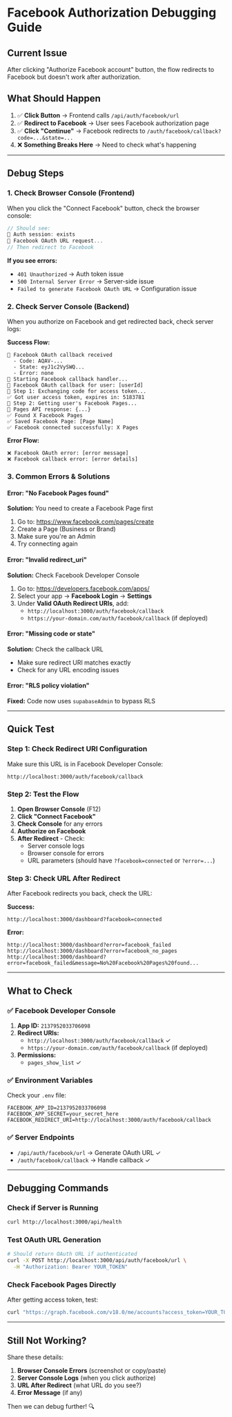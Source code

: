 # Facebook Authorization Debugging Guide

## Current Issue
After clicking "Authorize Facebook account" button, the flow redirects to Facebook but doesn't work after authorization.

## What Should Happen

1. ✅ **Click Button** → Frontend calls `/api/auth/facebook/url`
2. ✅ **Redirect to Facebook** → User sees Facebook authorization page
3. ✅ **Click "Continue"** → Facebook redirects to `/auth/facebook/callback?code=...&state=...`
4. ❌ **Something Breaks Here** → Need to check what's happening

---

## Debug Steps

### 1. Check Browser Console (Frontend)

When you click the "Connect Facebook" button, check the browser console:

```javascript
// Should see:
🔑 Auth session: exists
📘 Facebook OAuth URL request...
// Then redirect to Facebook
```

**If you see errors:**
- `401 Unauthorized` → Auth token issue
- `500 Internal Server Error` → Server-side issue
- `Failed to generate Facebook OAuth URL` → Configuration issue

### 2. Check Server Console (Backend)

When you authorize on Facebook and get redirected back, check server logs:

**Success Flow:**
```
📘 Facebook OAuth callback received
  - Code: AQAV-...
  - State: eyJ1c2VySWQ...
  - Error: none
📘 Starting Facebook callback handler...
📘 Facebook OAuth callback for user: [userId]
📘 Step 1: Exchanging code for access token...
✅ Got user access token, expires in: 5183781
📘 Step 2: Getting user's Facebook Pages...
📘 Pages API response: {...}
✅ Found X Facebook Pages
✅ Saved Facebook Page: [Page Name]
✅ Facebook connected successfully: X Pages
```

**Error Flow:**
```
❌ Facebook OAuth error: [error message]
❌ Facebook callback error: [error details]
```

### 3. Common Errors & Solutions

#### Error: "No Facebook Pages found"
**Solution:** You need to create a Facebook Page first
1. Go to: https://www.facebook.com/pages/create
2. Create a Page (Business or Brand)
3. Make sure you're an Admin
4. Try connecting again

#### Error: "Invalid redirect_uri"
**Solution:** Check Facebook Developer Console
1. Go to: https://developers.facebook.com/apps/
2. Select your app → **Facebook Login** → **Settings**
3. Under **Valid OAuth Redirect URIs**, add:
   - `http://localhost:3000/auth/facebook/callback`
   - `https://your-domain.com/auth/facebook/callback` (if deployed)

#### Error: "Missing code or state"
**Solution:** Check the callback URL
- Make sure redirect URI matches exactly
- Check for any URL encoding issues

#### Error: "RLS policy violation"
**Fixed:** Code now uses `supabaseAdmin` to bypass RLS

---

## Quick Test

### Step 1: Check Redirect URI Configuration

Make sure this URL is in Facebook Developer Console:
```
http://localhost:3000/auth/facebook/callback
```

### Step 2: Test the Flow

1. **Open Browser Console** (F12)
2. **Click "Connect Facebook"**
3. **Check Console** for any errors
4. **Authorize on Facebook**
5. **After Redirect** - Check:
   - Server console logs
   - Browser console for errors
   - URL parameters (should have `?facebook=connected` or `?error=...`)

### Step 3: Check URL After Redirect

After Facebook redirects you back, check the URL:

**Success:**
```
http://localhost:3000/dashboard?facebook=connected
```

**Error:**
```
http://localhost:3000/dashboard?error=facebook_failed
http://localhost:3000/dashboard?error=facebook_no_pages
http://localhost:3000/dashboard?error=facebook_failed&message=No%20Facebook%20Pages%20found...
```

---

## What to Check

### ✅ Facebook Developer Console
1. **App ID:** `2137952033706098`
2. **Redirect URIs:**
   - `http://localhost:3000/auth/facebook/callback` ✓
   - `https://your-domain.com/auth/facebook/callback` (if deployed)
3. **Permissions:**
   - `pages_show_list` ✓

### ✅ Environment Variables
Check your `.env` file:
```env
FACEBOOK_APP_ID=2137952033706098
FACEBOOK_APP_SECRET=your_secret_here
FACEBOOK_REDIRECT_URI=http://localhost:3000/auth/facebook/callback
```

### ✅ Server Endpoints
- `/api/auth/facebook/url` → Generate OAuth URL ✓
- `/auth/facebook/callback` → Handle callback ✓

---

## Debugging Commands

### Check if Server is Running
```bash
curl http://localhost:3000/api/health
```

### Test OAuth URL Generation
```bash
# Should return OAuth URL if authenticated
curl -X POST http://localhost:3000/api/auth/facebook/url \
  -H "Authorization: Bearer YOUR_TOKEN"
```

### Check Facebook Pages Directly
After getting access token, test:
```bash
curl "https://graph.facebook.com/v18.0/me/accounts?access_token=YOUR_TOKEN"
```

---

## Still Not Working?

Share these details:
1. **Browser Console Errors** (screenshot or copy/paste)
2. **Server Console Logs** (when you click authorize)
3. **URL After Redirect** (what URL do you see?)
4. **Error Message** (if any)

Then we can debug further! 🔍

